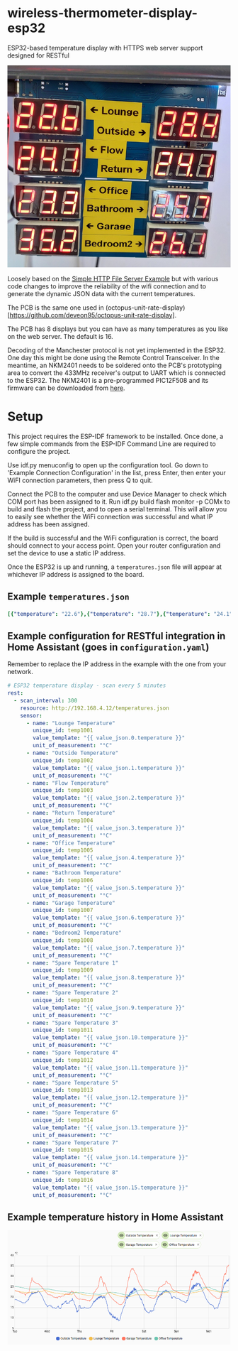 # wireless-thermometer-display-esp32
ESP32-based temperature display with HTTPS web server support designed for RESTful

![photo of the assembled PCB](images/wireless-temperature-display.jpg)

Loosely based on the [Simple HTTP File Server Example](https://github.com/espressif/esp-idf/blob/master/examples/protocols/http_server/file_serving/README.md) but with various code changes to improve the reliability of the wifi connection and to generate the dynamic JSON data with the current temperatures.

The PCB is the same one used in (octopus-unit-rate-display)[https://github.com/deveon95/octopus-unit-rate-display].

The PCB has 8 displays but you can have as many temperatures as you like on the web server. The default is 16.

Decoding of the Manchester protocol is not yet implemented in the ESP32. One day this might be done using the Remote Control Transceiver. In the meantime, an NKM2401 needs to be soldered onto the PCB's prototyping area to convert the 433MHz receiver's output to UART which is connected to the ESP32. The NKM2401 is a pre-programmed PIC12F508 and its firmware can be downloaded from [here](https://picaxe.com/downloads/nkm2401.hex.txt).

# Setup

This project requires the ESP-IDF framework to be installed. Once done, a few simple commands from the ESP-IDF Command Line are required to configure the project.

Use idf.py menuconfig to open up the configuration tool. Go down to 'Example Connection Configuration' in the list, press Enter, then enter your WiFI connection parameters, then press Q to quit.

Connect the PCB to the computer and use Device Manager to check which COM port has been assigned to it. Run idf.py build flash monitor -p COMx to build and flash the project, and to open a serial terminal. This will allow you to easily see whether the WiFi connection was successful and what IP address has been assigned.

If the build is successful and the WiFi configuration is correct, the board should connect to your access point. Open your router configuration and set the device to use a static IP address.

Once the ESP32 is up and running, a `temperatures.json` file will appear at whichever IP address is assigned to the board.

## Example `temperatures.json`

```yaml
[{"temperature": "22.6"},{"temperature": "28.7"},{"temperature": "24.1"},{"temperature": "24.2"},{"temperature": "23.3"},{"temperature": "25.8"},{"temperature": "35.0"},{"temperature": "26.1"},{"temperature": "unknown"},{"temperature": "unknown"},{"temperature": "21.8"},{"temperature": "unknown"},{"temperature": "unknown"},{"temperature": "unknown"},{"temperature": "unknown"},{"temperature": "unknown"}]
```

## Example configuration for RESTful integration in Home Assistant (goes in `configuration.yaml`)

Remember to replace the IP address in the example with the one from your network.

```yaml
# ESP32 temperature display - scan every 5 minutes
rest:
  - scan_interval: 300
    resource: http://192.168.4.12/temperatures.json
    sensor:
      - name: "Lounge Temperature"
        unique_id: temp1001
        value_template: "{{ value_json.0.temperature }}"
        unit_of_measurement: "°C"
      - name: "Outside Temperature"
        unique_id: temp1002
        value_template: "{{ value_json.1.temperature }}"
        unit_of_measurement: "°C"
      - name: "Flow Temperature"
        unique_id: temp1003
        value_template: "{{ value_json.2.temperature }}"
        unit_of_measurement: "°C"
      - name: "Return Temperature"
        unique_id: temp1004
        value_template: "{{ value_json.3.temperature }}"
        unit_of_measurement: "°C"
      - name: "Office Temperature"
        unique_id: temp1005
        value_template: "{{ value_json.4.temperature }}"
        unit_of_measurement: "°C"
      - name: "Bathroom Temperature"
        unique_id: temp1006
        value_template: "{{ value_json.5.temperature }}"
        unit_of_measurement: "°C"
      - name: "Garage Temperature"
        unique_id: temp1007
        value_template: "{{ value_json.6.temperature }}"
        unit_of_measurement: "°C"
      - name: "Bedroom2 Temperature"
        unique_id: temp1008
        value_template: "{{ value_json.7.temperature }}"
        unit_of_measurement: "°C"
      - name: "Spare Temperature 1"
        unique_id: temp1009
        value_template: "{{ value_json.8.temperature }}"
        unit_of_measurement: "°C"
      - name: "Spare Temperature 2"
        unique_id: temp1010
        value_template: "{{ value_json.9.temperature }}"
        unit_of_measurement: "°C"
      - name: "Spare Temperature 3"
        unique_id: temp1011
        value_template: "{{ value_json.10.temperature }}"
        unit_of_measurement: "°C"
      - name: "Spare Temperature 4"
        unique_id: temp1012
        value_template: "{{ value_json.11.temperature }}"
        unit_of_measurement: "°C"
      - name: "Spare Temperature 5"
        unique_id: temp1013
        value_template: "{{ value_json.12.temperature }}"
        unit_of_measurement: "°C"
      - name: "Spare Temperature 6"
        unique_id: temp1014
        value_template: "{{ value_json.13.temperature }}"
        unit_of_measurement: "°C"
      - name: "Spare Temperature 7"
        unique_id: temp1015
        value_template: "{{ value_json.14.temperature }}"
        unit_of_measurement: "°C"
      - name: "Spare Temperature 8"
        unique_id: temp1016
        value_template: "{{ value_json.15.temperature }}"
        unit_of_measurement: "°C"
```

## Example temperature history in Home Assistant

![Example temperature history in Home Assistant](images/ha-example-history.png)